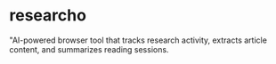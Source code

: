 # researcho
"AI-powered browser tool that tracks research activity, extracts article content, and summarizes reading sessions.
